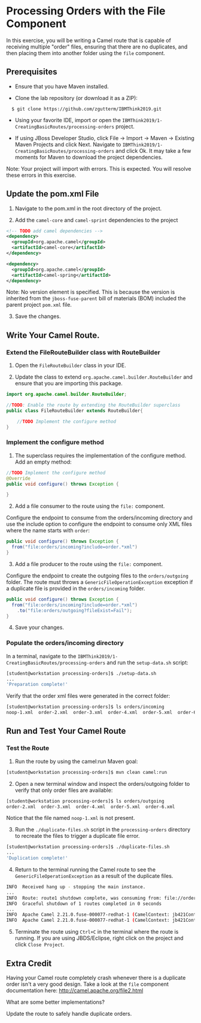# Processing Orders with the File Component

In this exercise, you will be writing a Camel route that is capable of receiving multiple "order" files, ensuring that there are no duplicates, and then placing them into another folder using the `file` component.

## Prerequisites
- Ensure that you have Maven installed.

- Clone the lab repository (or download it as a ZIP):
```
  $ git clone https://github.com/zgutterm/IBMThink2019.git
```
- Using your favorite IDE, import or open the `IBMThink2019/1-CreatingBasicRoutes/processing-orders` project.

- If using JBoss Developer Studio, click File -> Import -> Maven -> Existing Maven Projects and click Next. Navigate to `IBMThink2019/1-CreatingBasicRoutes/processing-orders` and click Ok. It may take a few moments for Maven to download the project dependencies.

Note: Your project will import with errors. This is expected. You will resolve these errors in this exercise.

## Update the pom.xml File
1. Navigate to the pom.xml in the root directory of the project.

2. Add the `camel-core` and `camel-sprint` dependencies to the project

```xml
<!-- TODO add camel dependencies -->
<dependency>
  <groupId>org.apache.camel</groupId>
  <artifactId>camel-core</artifactId>
</dependency>

<dependency>
  <groupId>org.apache.camel</groupId>
  <artifactId>camel-spring</artifactId>
</dependency>
```

Note: No version element is specified. This is because the version is inherited from the `jboss-fuse-parent` bill of materials (BOM) included the parent project `pom.xml` file.

3. Save the changes.

## Write Your Camel Route.

### Extend the FileRouteBuilder class with RouteBuilder
1. Open the `FileRouteBuilder` class in your IDE.

2. Update the class to extend `org.apache.camel.builder.RouteBuilder` and ensure that you are importing this package.

```java
import org.apache.camel.builder.RouteBuilder;

//TODO: Enable the route by extending the RouteBuilder superclass
public class FileRouteBuilder extends RouteBuilder{

    //TODO Implement the configure method
}

```


### Implement the configure method

1. The superclass requires the implementation of the configure method. Add an empty method:

```java
//TODO Implement the configure method
@Override
public void configure() throws Exception {

}
```

2. Add a file consumer to the route using the `file:` component.

Configure the endpoint to consume from the orders/incoming directory and use the include option to configure the endpoint to consume only XML files where the name starts with `order`:


```java
public void configure() throws Exception {
  from("file:orders/incoming?include=order.*xml")
}
```

3. Add a file producer to the route using the `file:` component.

Configure the endpoint to create the outgoing files to the `orders/outgoing` folder. The route must throws a `GenericFileOperationException` exception if a duplicate file is provided in the `orders/incoming` folder.

```java
public void configure() throws Exception {
  from("file:orders/incoming?include=order.*xml")
    .to("file:orders/outgoing?fileExist=Fail");
}
```

4. Save your changes.

### Populate the orders/incoming directory

In a terminal, navigate to the `IBMThink2019/1-CreatingBasicRoutes/processing-orders` and run the `setup-data.sh` script:

```sh
[student@workstation processing-orders]$ ./setup-data.sh
...
'Preparation complete!'
```

Verify that the order xml files were generated in the correct folder:

```sh
[student@workstation processing-orders]$ ls orders/incoming
noop-1.xml  order-2.xml  order-3.xml  order-4.xml  order-5.xml  order-6.xml
```

## Run and Test Your Camel Route

### Test the Route

1. Run the route by using the camel:run Maven goal:

```sh
[student@workstation processing-orders]$ mvn clean camel:run
```


2. Open a new terminal window and inspect the orders/outgoing folder to verify that only order files are available:

```sh
[student@workstation processing-orders]$ ls orders/outgoing
order-2.xml  order-3.xml  order-4.xml  order-5.xml  order-6.xml
```

Notice that the file named `noop-1.xml` is not present.

3. Run the `./duplicate-files.sh` script in the `processing-orders` directory to recreate the files to trigger a duplicate file error.

```sh
[student@workstation processing-orders]$ ./duplicate-files.sh
...
'Duplication complete!'
```

4. Return to the terminal running the Camel route to see the `GenericFileOperationException` as a result of the duplicate files.

```sh
INFO  Received hang up - stopping the main instance.
...
INFO  Route: route1 shutdown complete, was consuming from: file://orders/incoming?include=order.*xml
INFO  Graceful shutdown of 1 routes completed in 0 seconds
...
INFO  Apache Camel 2.21.0.fuse-000077-redhat-1 (CamelContext: jb421Context) uptime 2 minutes
INFO  Apache Camel 2.21.0.fuse-000077-redhat-1 (CamelContext: jb421Context) is shutdown in 0.044 seconds
```

5. Terminate the route using `Ctrl+C` in the terminal where the route is running. If you are using JBDS/Eclipse, right click on the project and click `Close Project`.

## Extra Credit

Having your Camel route completely crash whenever there is a duplicate order isn't a very good design. Take a look at the `file` component documentation here: http://camel.apache.org/file2.html

What are some better implementations?

Update the route to safely handle duplicate orders.
